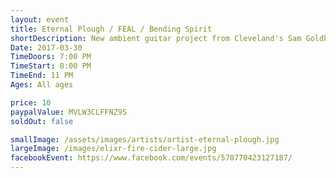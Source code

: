 ```yaml
---
layout: event
title: Eternal Plough / FEAL / Bending Spirit
shortDescription: New ambient guitar project from Cleveland's Sam Goldberg who has also recorded under the name Radio People (with releases on Mexican Summer, Digitalis) and as one half of the duo Mist (w/ John Elliot of Emeralds).
Date: 2017-03-30
TimeDoors: 7:00 PM
TimeStart: 8:00 PM
TimeEnd: 11 PM
Ages: All ages

price: 10
paypalValue: MVLW3CLFFNZ9S
soldOut: false

smallImage: /assets/images/artists/artist-eternal-plough.jpg
largeImage: /images/elixr-fire-cider-large.jpg
facebookEvent: https://www.facebook.com/events/570770423127187/
---  
```

